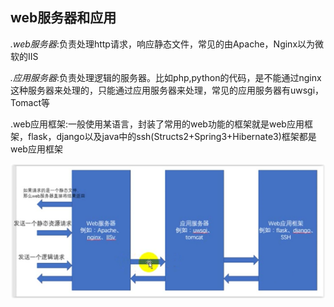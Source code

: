 ## web服务器和应用

_.web服务器_:负责处理http请求，响应静态文件，常见的由Apache，Nginx以为微软的IIS

_.应用服务器_:负责处理逻辑的服务器。比如php,python的代码，是不能通过nginx这种服务器来处理的，只能通过应用服务器来处理，常见的应用服务器有uwsgi，Tomact等

.web应用框架:一般使用某语言，封装了常用的web功能的框架就是web应用框架，flask，django以及java中的ssh\(Structs2+Spring3+Hibernate3\)框架都是web应用框架

![](/assets/03Web服务器与应用.PNG)

